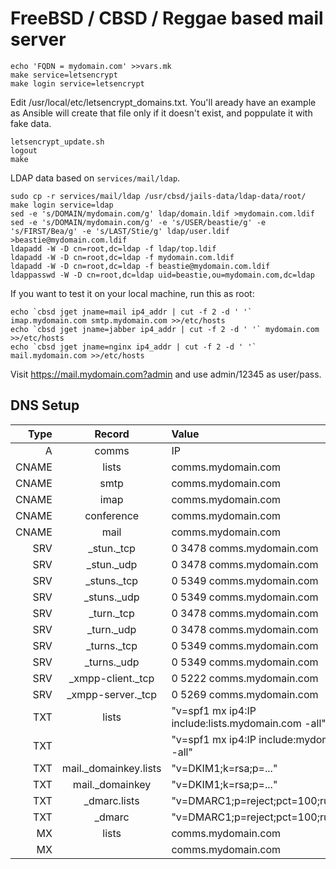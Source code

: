 # FreeBSD / CBSD / Reggae based mail server


```
echo 'FQDN = mydomain.com' >>vars.mk
make service=letsencrypt
make login service=letsencrypt
```

Edit /usr/local/etc/letsencrypt_domains.txt. You'll aready have an example as
Ansible will create that file only if it doesn't exist, and poppulate it with
fake data.

```
letsencrypt_update.sh
logout
make
```

LDAP data based on `services/mail/ldap`.

```
sudo cp -r services/mail/ldap /usr/cbsd/jails-data/ldap-data/root/
make login service=ldap
sed -e 's/DOMAIN/mydomain.com/g' ldap/domain.ldif >mydomain.com.ldif
sed -e 's/DOMAIN/mydomain.com/g' -e 's/USER/beastie/g' -e 's/FIRST/Bea/g' -e 's/LAST/Stie/g' ldap/user.ldif >beastie@mydomain.com.ldif
ldapadd -W -D cn=root,dc=ldap -f ldap/top.ldif
ldapadd -W -D cn=root,dc=ldap -f mydomain.com.ldif
ldapadd -W -D cn=root,dc=ldap -f beastie@mydomain.com.ldif
ldappasswd -W -D cn=root,dc=ldap uid=beastie,ou=mydomain.com,dc=ldap
```

If you want to test it on your local machine, run this as root:

```
echo `cbsd jget jname=mail ip4_addr | cut -f 2 -d ' '` imap.mydomain.com smtp.mydomain.com >>/etc/hosts
echo `cbsd jget jname=jabber ip4_addr | cut -f 2 -d ' '` mydomain.com >>/etc/hosts
echo `cbsd jget jname=nginx ip4_addr | cut -f 2 -d ' '` mail.mydomain.com >>/etc/hosts
```

Visit https://mail.mydomain.com?admin and use admin/12345 as user/pass.

## DNS Setup
| Type  | Record                 | Value                                             |
|------:|:----------------------:|:---------------------------------------------------|
| A     | comms                  | IP                                                 |
| CNAME | lists                  | comms.mydomain.com                                 |
| CNAME | smtp                   | comms.mydomain.com                                 |
| CNAME | imap                   | comms.mydomain.com                                 |
| CNAME | conference             | comms.mydomain.com                                 |
| CNAME | mail                   | comms.mydomain.com                                 |
| SRV   | \_stun.\_tcp           | 0 3478 comms.mydomain.com                          |
| SRV   | \_stun.\_udp           | 0 3478 comms.mydomain.com                          |
| SRV   | \_stuns.\_tcp          | 0 5349 comms.mydomain.com                          |
| SRV   | \_stuns.\_udp          | 0 5349 comms.mydomain.com                          |
| SRV   | \_turn.\_tcp           | 0 3478 comms.mydomain.com                          |
| SRV   | \_turn.\_udp           | 0 3478 comms.mydomain.com                          |
| SRV   | \_turns.\_tcp          | 0 5349 comms.mydomain.com                          |
| SRV   | \_turns.\_udp          | 0 5349 comms.mydomain.com                          |
| SRV   | \_xmpp-client.\_tcp    | 0 5222 comms.mydomain.com                          |
| SRV   | \_xmpp-server.\_tcp    | 0 5269 comms.mydomain.com                          |
| TXT   | lists                  | "v=spf1 mx ip4:IP include:lists.mydomain.com -all" |
| TXT   |                        | "v=spf1 mx ip4:IP include:mydomain.com -all"       |
| TXT   | mail.\_domainkey.lists | "v=DKIM1;k=rsa;p=..."                              |
| TXT   | mail.\_domainkey       | "v=DKIM1;k=rsa;p=..."                              |
| TXT   | \_dmarc.lists          | "v=DMARC1;p=reject;pct=100;rua=MAIL"               |
| TXT   | \_dmarc                | "v=DMARC1;p=reject;pct=100;rua=MAIL"               |
| MX    | lists                  | comms.mydomain.com                                 |
| MX    |                        | comms.mydomain.com                                 |
